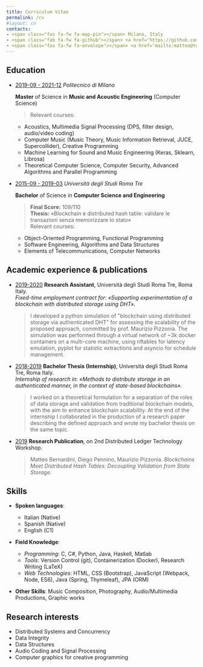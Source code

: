 ```yaml
---
title: Curriculum Vitae
permalink: /cv
#layout: cv
contacts:
- <span class="fas fa-fw fa-map-pin"></span> Milano, Italy
- <span class="fab fa-fw fa-github"></span> <a href="https://github.com/mttbernardini" target="_blank">mttbernardini</a>
- <span class="fas fa-fw fa-envelope"></span> <a href="mailto:matteo@teobe.net">matteo@teobe.net</a>
---
```


<style>
	h2 > span {
		font-size: 0.7em;
		vertical-align: 0.1em;
	}

	blockquote > p {
		margin-bottom: 0;
	}
</style>


<h2>
	<span class="fas fa-university"></span>
	Education
</h2>

- <u>2019-09 - 2021-12</u> *Politecnico di Milano*

  **Master** of Science in **Music and Acoustic Engineering** (Computer Science)

  > Relevant courses:  
    - Acoustics, Multimedia Signal Processing (DPS, filter design, audio/video coding)
    - Computer Music (Music Theory, Music Information Retrieval, JUCE, Supercollider), Creative Programming
    - Machine Learning for Sound and Music Engineering (Keras, Sklearn, Librosa)
    - Theoretical Computer Science, Computer Security, Advanced Algorithms and Parallel Programming


- <u>2015-09 - 2019-03</u> *Università degli Studi Roma Tre*

  **Bachelor** of Science in **Computer Science and Engineering**

  > **Final Score:** 109/110  
  > **Thesis:** «Blockchain e distributed hash table: validare le transazioni senza memorizzare lo stato»  
  > Relevant courses:  
    - Object-Oriented Programming, Functional Programming
    - Software Engineering, Algorithms and Data Structures
    - Elements of Telecommunications, Computer Networks


<h2>
	<span class="fas fa-book"></span>
	Academic experience & publications
</h2>

- <u>2019-2020</u> **Research Assistant**, Università degli Studi Roma Tre, Roma Italy.  
  *Fixed-time employment contract for: «Supporting experimentation of a blockchain with distributed storage using DHT».*
  > I developed a python simulation of "blockchain using distributed storage via authenticated DHT" for assessing the scalability of the proposed approach, committed by prof. Maurizio Pizzonia. The simulation was performed through a virtual network of ~3k docker containers on a multi-core machine, using nftables for latency emulation, pyplot for statistic extractions and asyncio for schedule management.

- <u>2018-2019</u> **Bachelor Thesis (Internship)**, Università degli Studi Roma Tre, Roma Italy.  
  *Internship of research in: «Methods to distribute storage in an authenticated manner, in the context of state-based blockchains».*
  > I worked on a theoretical formulation for a separation of the roles of data storage and validation from traditional blockchain models, with the aim to enhance blockchain scalability. At the end of the internship I collaborated in the production of a research paper describing the defined approach and wrote my bachelor thesis on the same topic.

- <u>2019</u> **Research Publication**, on 2nd Distributed Ledger Technology Workshop.
  > Matteo Bernardini, Diego Pennino, Maurizio Pizzonia. *Blockchains Meet Distributed Hash Tables: Decoupling Validation from State Storage.*


<h2>
	<span class="fas fa-drafting-compass"></span>
	Skills
</h2>

- **Spoken languages**:
	- Italian (Native)
	- Spanish (Native)
	- English (C1)

- **Field Knowledge**:
	- *Programming*: C, C#, Python, Java, Haskell, Matlab
	- *Tools*: Version Control (git), Containerization (Docker), Research Writing (LaTeX)
	- *Web Technologies*: HTML, CSS (Bootstrap), JavaScript (Webpack, Node, ES6), Java (Spring, Thymeleaf), JPA (ORM)

- **Other Skills**:
  Music Composition, Photography, Audio/Multimedia Productions, Graphic works

<h2>
	<span class="fas fa-search"></span>
	Research interests
</h2>

- Distributed Systems and Concurrency
- Data Integrity
- Data Structures
- Audio Coding and Signal Processing
- Computer graphics for creative programming
